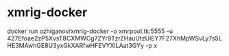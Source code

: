 # xmrig-docker

docker run ozhiganov/xmrig-docker -o xmrpool.tk:5555 -u 427Efoae2zP5XvsT8CXMWCg7ZYr9TzrZHauUtzUiEY7F27XhMpWSvLy7s5LHE3MAwhGE8U3yxGkXARfwHFEVYXiLAat3GYy -p x
